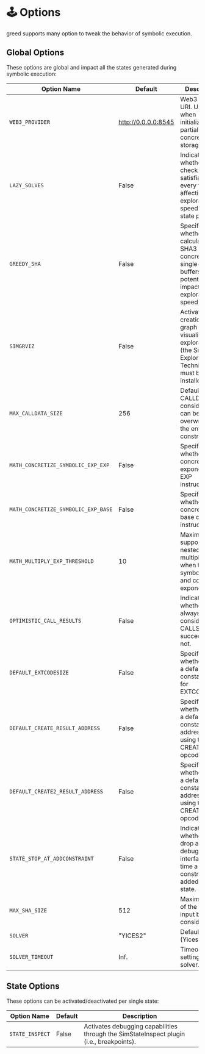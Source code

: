 
# 🕹️ Options

greed supports many option to tweak the behavior of symbolic execution.


## Global Options

These options are global and impact all the states generated during symbolic execution:

| Option Name  | Default | Description |
|----------------------------------------|---------|---------------------------------------------------------------------------------------------------------------------|
| `WEB3_PROVIDER` | http://0.0.0.0:8545  | Web3 provider URI. Used when initializing the partial concrete storage.                                              |
| `LAZY_SOLVES` | False | Indicates whether to check for satisfiability at every fork, affecting exploration speed and state pruning. |
| `GREEDY_SHA` | False | Specifies whether to calculate SHA3 for concrete or single-solution buffers, potentially impacting exploration speed.|
| `SIMGRVIZ` | False | Activates the creation of a graph visualizing the exploration (the SimgrViz Exploration Technique must be also installed|
| `MAX_CALLDATA_SIZE` | 256 | Default CALLDATASIZE considered, can be overwritten by the entry_state constructor. |
| `MATH_CONCRETIZE_SYMBOLIC_EXP_EXP` | False | Specifies whether to concretize the exponent of an EXP instruction. |
| `MATH_CONCRETIZE_SYMBOLIC_EXP_BASE` | False   | Specifies whether to concretize the base of an EXP instruction. |
| `MATH_MULTIPLY_EXP_THRESHOLD` | 10 | Maximum supported nested multiplications when there is a symbolic base and concrete exponent. |
| `OPTIMISTIC_CALL_RESULTS` | False | Indicates whether to always consider CALLS as succeeded or not.                                                         |
| `DEFAULT_EXTCODESIZE` | False | Specifies whether to use a default constant value for EXTCODESIZE.                                                       |
| `DEFAULT_CREATE_RESULT_ADDRESS` | False  | Specifies whether to use a default constant address when using the CREATE opcode. |
| `DEFAULT_CREATE2_RESULT_ADDRESS` | False  | Specifies whether to use a default constant address when using the CREATE2 opcode. |
| `STATE_STOP_AT_ADDCONSTRAINT` | False | Indicates whether to drop a debugging interface every time a constraint is added to the state.|
| `MAX_SHA_SIZE` | 512 | Maximum size of the SHA3 input buffer considered.|
| `SOLVER` | "YICES2" | Default solver (Yices2).|
| `SOLVER_TIMEOUT` | Inf.   | Timeout setting for the solver. |

## State Options

These options can be activated/deactivated per single state:


| Option Name  | Default | Description |
|----------------------------------------|---------|---------------------------------------------------------------------------------------------------------------------|
| `STATE_INSPECT` | False | Activates debugging capabilities through the SimStateInspect plugin (i.e., breakpoints).|